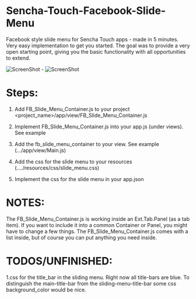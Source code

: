 Sencha-Touch-Facebook-Slide-Menu
================================

Facebook style slide menu for Sencha Touch apps - made in 5 minutes.
Very easy implementation to get you started. The goal was to provide a very open starting point, giving you the basic functionality with all opportunities to extend.



![ScreenShot](https://raw.github.com/klauswaiss/Sencha-Touch-Facebook-Slide-Menu/master/screen01.png)  - 
![ScreenShot](https://raw.github.com/klauswaiss/Sencha-Touch-Facebook-Slide-Menu/master/screen02.png)




Steps:
==========

1. Add FB_Slide_Menu_Container.js to your project <project_name>/app/view/FB_Slide_Menu_Container.js

2. Implement FB_Slide_Menu_Container.js  into your app.js (under views). See example

3. Add the fb_slide_menu_container to your view. See example (.../app/view/Main.js)

4. Add the css for the slide menu to your resources (..../resources/css/slide_menu.css)

5. Implement the css for the slide menu in your app.json


NOTES:
=========

The FB_Slide_Menu_Container.js is working inside an Ext.Tab.Panel (as a tab item). If you want to include it into a common Container or Panel, you might have to change a few things.
The FB_Slide_Menu_Container.js  comes with a list inside, but of course you can put anything you need inside.


TODOS/UNFINISHED:
========

1.css for the title_bar in the sliding menu. Right now all title-bars are blue. To distinguish the main-title-bar from the sliding-menu-title-bar some css background_color would be nice.
